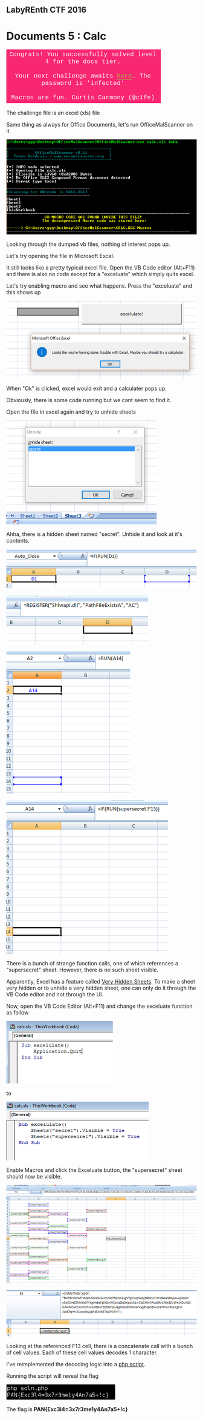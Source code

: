 ## LabyREnth CTF 2016
# Documents 5 : Calc

![qn](img/qn.png)

The challenge file is an excel (xls) file

Same thing as always for Office Documents, let's run OfficeMalScanner on it

![scanner](img/01.png)

Looking through the dumped vb files, nothing of interest pops up.

Let's try opening the file in Microsoft Excel.

It still looks like a pretty typical excel file. Open the VB Code editor (Alt+F11) and there is also no code except for a "exceluate" which simply quits excel.

Let's try enabling macro and see what happens. Press the "exceluate" and this shows up

![oops](img/02.png)

When "Ok" is clicked, excel would exit and a calculater pops up.

Obviously, there is some code running but we cant seem to find it.

Open the file in excel again and try to unhide sheets

![unhide](img/03.png)

Ahha, there is a hidden sheet named "secret". Unhide it and look at it's contents.

![secret1](img/04.png)

![secret2](img/05.png)

![secret3](img/06.png)

![secret4](img/07.png)

There is a bunch of strange function calls, one of which references a "supersecret" sheet. However, there is no such sheet visible.

Apparently, Excel has a feature called [Very Hidden Sheets](http://www.excel-university.com/make-an-excel-worksheet-very-hidden/). To make a sheet very hidden or to unhide a very hidden sheet, one can only do it through the VB Code editor and not through the UI.

Now, open the VB Code Editor (Alt+F11) and change the exceluate function as follow

![beforecode](img/08.png)

to 

![aftercode](img/09.png)

Enable Macros and click the Exceluate button, the "supersecret" sheet should now be visible.

![supersecret1](img/10.png)

![supersecret2](img/11.png)

Looking at the referenced F13 cell, there is a concatenate call with a bunch of cell values. Each of these cell values decodes 1 character.

I've reimplemented the decoding logic into a [php script](soln.php).

Running the script will reveal the flag

![flag](img/12.png)

The flag is **PAN{Exc3l4=3x7r3me1y4An7a5+!c}**